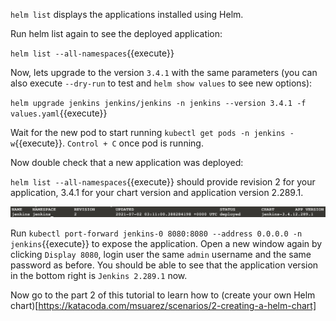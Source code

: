 `helm list` displays the applications installed using Helm.

Run helm list again to see the deployed application:

`helm list --all-namespaces`{{execute}}

Now, lets upgrade to the version `3.4.1` with the same parameters (you can also execute `--dry-run` to test and `helm show values` to see new options):

`helm upgrade jenkins jenkins/jenkins -n jenkins --version 3.4.1 -f values.yaml`{{execute}}

Wait for the new pod to start running `kubectl get pods -n jenkins -w`{{execute}}. `Control + C` once pod is running.

Now double check that a new application was deployed:

`helm list --all-namespaces`{{execute}} should provide revision 2 for your application, 3.4.1 for your chart version and application version 2.289.1. 

![upgrade](./../assets/upgrade.png)

Run `kubectl port-forward jenkins-0 8080:8080 --address 0.0.0.0 -n jenkins`{{execute}} to expose the application. Open a new window again by clicking `Display 8080`, login user the same `admin` username and the same password as before. You should be able to see that the application version in the bottom right is `Jenkins 2.289.1` now.

Now go to the part 2 of this tutorial to learn how to (create your own Helm chart)[https://katacoda.com/msuarez/scenarios/2-creating-a-helm-chart]


